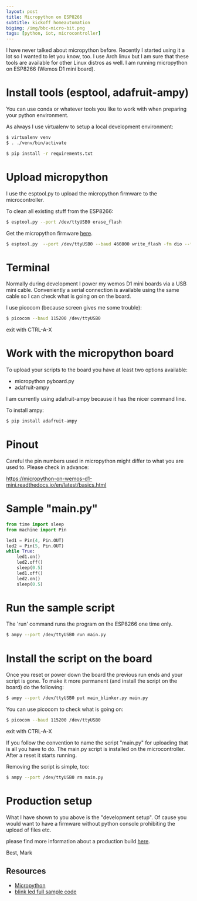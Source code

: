```yaml
---
layout: post
title: Micropython on ESP8266
subtitle: kickoff homeautomation 
bigimg: /img/bbc-micro-bit.png
tags: [python, iot, microcontroller]
---
```


I have never talked about micropython before. Recently I started using it a lot so I wanted to let you know, too. I use Arch linux but I am sure that these tools are available for other Linux distros as well. I am running micropython on ESP8266 (Wemos D1 mini board).


# Install tools (esptool, adafruit-ampy)

You can use conda or whatever tools you like to work with when preparing your python environment.

As always I use virtualenv to setup a local development environment:

``` bash
$ virtualenv venv
$ . ./venv/bin/activate

$ pip install -r requirements.txt
```


# Upload micropython

I use the esptool.py to upload the micropython firmware to the microcontroller.

To clean all existing stuff from the ESP8266:

``` bash
$ esptool.py --port /dev/ttyUSB0 erase_flash
```

Get the micropython firmware [here](http://micropython.org/resources/firmware/esp8266-20191220-v1.12.bin).

``` bash
$ esptool.py  --port /dev/ttyUSB0 --baud 460800 write_flash -fm dio --flash_size=detect 0 esp8266-20191220-v1.12.bin
```


# Terminal

Normally during development I power my wemos D1 mini boards via a USB mini cable. Conveniently a serial connection is available using the same cable so I can check what is going on on the board.

I use picocom (because screen gives me some trouble):

``` bash
$ picocom --baud 115200 /dev/ttyUSB0
```

exit with CTRL-A-X


# Work with the micropython board

To upload your scripts to the board you have at least two options available:

* micropython pyboard.py
* adafruit-ampy

I am currently using adafruit-ampy because it has the nicer command line.

To install ampy:

``` bash
$ pip install adafruit-ampy
```


# Pinout

Careful the pin numbers used in micropython might differ to what you are used to. Please check in advance:

https://micropython-on-wemos-d1-mini.readthedocs.io/en/latest/basics.html


# Sample "main.py"

``` python
from time import sleep
from machine import Pin

led1 = Pin(4, Pin.OUT)
led2 = Pin(5, Pin.OUT)
while True: 
    led1.on()
    led2.off()
    sleep(0.5)
    led1.off()
    led2.on()
    sleep(0.5)
```


# Run the sample script

The 'run' command runs the program on the ESP8266 one time only. 

``` bash
$ ampy --port /dev/ttyUSB0 run main.py
```


# Install the script on the board

Once you reset or power down the board the previous run ends and your script is gone. 
To make it more permanent (and install the script on the board) do the following:

``` bash
$ ampy --port /dev/ttyUSB0 put main_blinker.py main.py
```

You can use picocom to check what is going on:

``` bash
$ picocom --baud 115200 /dev/ttyUSB0
```

exit with CTRL-A-X


If you follow the convention to name the script "main.py" for uploading that is all you have to do. The main.py script is installed on the microcontroller. After a reset it starts running.

Removing the script is simple, too:

``` bash
$ ampy --port /dev/ttyUSB0 rm main.py
```


# Production setup

What I have shown to you above is the "development setup". Of cause you would want to have a firmware without python console prohibiting the upload of files etc.

please find more information about a production build [here](
https://learn.adafruit.com/building-and-running-micropython-on-the-esp8266/build-firmware#compile-micropython-firmware-2-33).


Best,
Mark


## Resources
* [Micropython](https://micropython.org/)
* [blink led full sample code](https://github.com/markfink/micropython/blob/master/blink_led/main_blinker.py)
